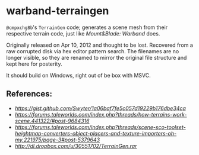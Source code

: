 # warband-terraingen

`@cmpxchg8b`'s `TerrainGen` code; generates a scene mesh from their respective terrain code, just like _Mount&Blade: Warband_ does.

Originally released on Apr 10, 2012 and thought to be lost. Recovered from a raw corrupted disk via hex editor pattern search. The filenames are no longer visible, so they are renamed to mirror the original file structure and kept here for posterity.

It should build on Windows, right out of be box with MSVC.


## References:
* _https://gist.github.com/Swyter/1a06baf7fe5c057d19229b176dbe34ca_
* _https://forums.taleworlds.com/index.php?threads/how-terrains-work-scene.441322/#post-9684316_
* _https://forums.taleworlds.com/index.php?threads/scene-sco-toolset-heightmap-converters-object-placers-and-texture-importers-oh-my.221975/page-3#post-5379643_
* _http://dl.dropbox.com/u/30551702/TerrainGen.rar_
